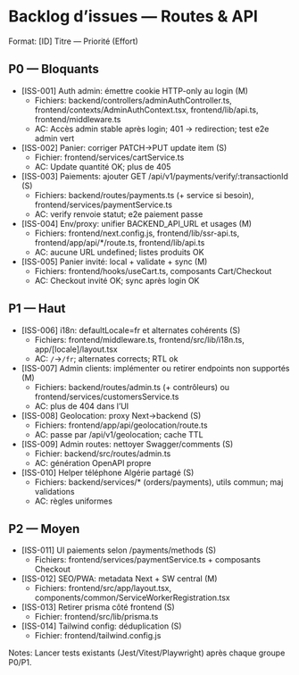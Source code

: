 # Backlog d’issues — Routes & API

Format: [ID] Titre — Priorité (Effort)

## P0 — Bloquants
- [ISS-001] Auth admin: émettre cookie HTTP-only au login (M)
  - Fichiers: backend/controllers/adminAuthController.ts, frontend/contexts/AdminAuthContext.tsx, frontend/lib/api.ts, frontend/middleware.ts
  - AC: Accès admin stable après login; 401 → redirection; test e2e admin vert
- [ISS-002] Panier: corriger PATCH→PUT update item (S)
  - Fichier: frontend/services/cartService.ts
  - AC: Update quantité OK; plus de 405
- [ISS-003] Paiements: ajouter GET /api/v1/payments/verify/:transactionId (S)
  - Fichiers: backend/routes/payments.ts (+ service si besoin), frontend/services/paymentService.ts
  - AC: verify renvoie statut; e2e paiement passe
- [ISS-004] Env/proxy: unifier BACKEND_API_URL et usages (M)
  - Fichiers: frontend/next.config.js, frontend/lib/ssr-api.ts, frontend/app/api/*/route.ts, frontend/lib/api.ts
  - AC: aucune URL undefined; listes produits OK
- [ISS-005] Panier invité: local + validate + sync (M)
  - Fichiers: frontend/hooks/useCart.ts, composants Cart/Checkout
  - AC: Checkout invité OK; sync après login OK

## P1 — Haut
- [ISS-006] i18n: defaultLocale=fr et alternates cohérents (S)
  - Fichiers: frontend/middleware.ts, frontend/src/lib/i18n.ts, app/[locale]/layout.tsx
  - AC: `/`→`/fr`; alternates corrects; RTL ok
- [ISS-007] Admin clients: implémenter ou retirer endpoints non supportés (M)
  - Fichiers: backend/routes/admin.ts (+ contrôleurs) ou frontend/services/customersService.ts
  - AC: plus de 404 dans l’UI
- [ISS-008] Geolocation: proxy Next→backend (S)
  - Fichiers: frontend/app/api/geolocation/route.ts
  - AC: passe par /api/v1/geolocation; cache TTL
- [ISS-009] Admin routes: nettoyer Swagger/comments (S)
  - Fichier: backend/src/routes/admin.ts
  - AC: génération OpenAPI propre
- [ISS-010] Helper téléphone Algérie partagé (S)
  - Fichiers: backend/services/* (orders/payments), utils commun; maj validations
  - AC: règles uniformes

## P2 — Moyen
- [ISS-011] UI paiements selon /payments/methods (S)
  - Fichiers: frontend/services/paymentService.ts + composants Checkout
- [ISS-012] SEO/PWA: metadata Next + SW central (M)
  - Fichiers: frontend/src/app/layout.tsx, components/common/ServiceWorkerRegistration.tsx
- [ISS-013] Retirer prisma côté frontend (S)
  - Fichier: frontend/src/lib/prisma.ts
- [ISS-014] Tailwind config: déduplication (S)
  - Fichier: frontend/tailwind.config.js

Notes: Lancer tests existants (Jest/Vitest/Playwright) après chaque groupe P0/P1.
